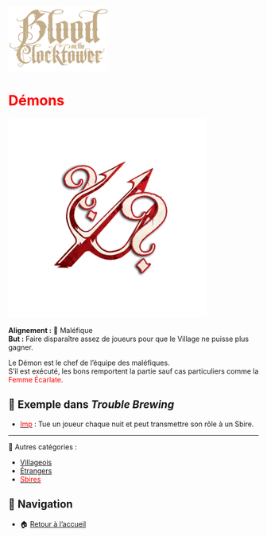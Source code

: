 <p align="left">
  <a href="/botc-fr-bambi/">
    <img src="./images/logo.png" alt="Accueil BotC FR" width="200">
  </a>
</p>

# <span style="color:red">Démons</span>   

![Démons](./images/Generic_demon.png)  

**Alignement :** 🔴 Maléfique  
**But :** Faire disparaître assez de joueurs pour que le Village ne puisse plus gagner.  

Le Démon est le chef de l’équipe des maléfiques.  
S’il est exécuté, les bons remportent la partie sauf cas particuliers comme la <span style="color:red">Femme Écarlate</span>.  

## 📌 Exemple dans *Trouble Brewing*  
- [<span style="color:red">Imp</span>](../tb_roles/imp.md)  : Tue un joueur chaque nuit et peut transmettre son rôle à un Sbire.  

---

🔗 Autres catégories :  
- [Villageois](/botc-fr-bambi/villageois.md)  
- [Étrangers](/botc-fr-bambi/etrangers.md)  
- [<span style="color:red">Sbires</span>](/botc-fr-bambi/sbires.md)  

## 📂 Navigation 
- 🏠 [Retour à l’accueil](/botc-fr-bambi/)  
